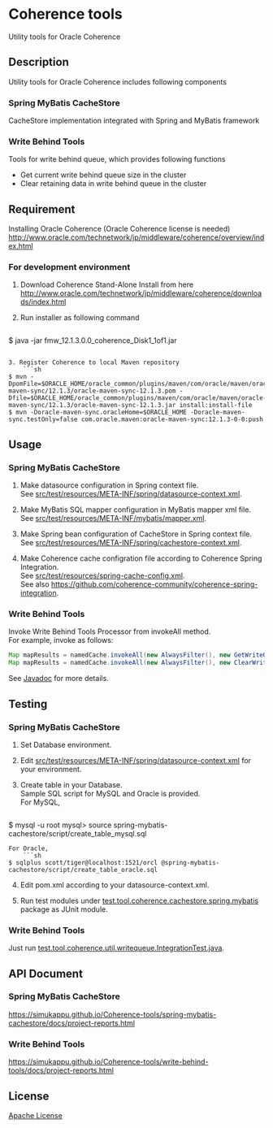 # Coherence tools
Utility tools for Oracle Coherence

## Description
Utility tools for Oracle Coherence includes following components

### Spring MyBatis CacheStore  
CacheStore implementation integrated with Spring and MyBatis framework

### Write Behind Tools
Tools for write behind queue, which provides following functions
* Get current write behind queue size in the cluster
* Clear retaining data in write behind queue in the cluster

## Requirement
Installing Oracle Coherence (Oracle Coherence license is needed)
<http://www.oracle.com/technetwork/jp/middleware/coherence/overview/index.html>

### For development environment
1. Download Coherence Stand-Alone Install from here
<http://www.oracle.com/technetwork/jp/middleware/coherence/downloads/index.html>

2. Run installer as following command
    ```sh
$ java -jar fmw_12.1.3.0.0_coherence_Disk1_1of1.jar
```

3. Register Coherence to local Maven repository
    ```sh
$ mvn -DpomFile=$ORACLE_HOME/oracle_common/plugins/maven/com/oracle/maven/oracle-maven-sync/12.1.3/oracle-maven-sync-12.1.3.pom -Dfile=$ORACLE_HOME/oracle_common/plugins/maven/com/oracle/maven/oracle-maven-sync/12.1.3/oracle-maven-sync-12.1.3.jar install:install-file  
$ mvn -Doracle-maven-sync.oracleHome=$ORACLE_HOME -Doracle-maven-sync.testOnly=false com.oracle.maven:oracle-maven-sync:12.1.3-0-0:push
```

## Usage
### Spring MyBatis CacheStore
1. Make datasource configuration in Spring context file.  
See [src/test/resources/META-INF/spring/datasource-context.xml](https://github.com/simukappu/Coherence-tools/blob/master/spring-mybatis-cachestore/src/test/resources/META-INF/spring/datasource-context.xml).

2. Make MyBatis SQL mapper configuration in MyBatis mapper xml file.  
See [src/test/resources/META-INF/mybatis/mapper.xml](https://github.com/simukappu/Coherence-tools/blob/master/spring-mybatis-cachestore/src/test/resources/META-INF/mybatis/mapper.xml).

3. Make Spring bean configuration of CacheStore in Spring context file.  
See [src/test/resources/META-INF/spring/cachestore-context.xml](https://github.com/simukappu/Coherence-tools/blob/master/spring-mybatis-cachestore/src/test/resources/META-INF/spring/cachestore-context.xml).

4. Make Coherence cache configration file according to Coherence Spring Integration.  
See [src/test/resources/spring-cache-config.xml](https://github.com/simukappu/Coherence-tools/blob/master/spring-mybatis-cachestore/src/test/resources/spring-cache-config.xml).  
See also <https://github.com/coherence-community/coherence-spring-integration>.

### Write Behind Tools
Invoke Write Behind Tools Processor from invokeAll method.  
For example, invoke as follows:  
```java
Map mapResults = namedCache.invokeAll(new AlwaysFilter(), new GetWriteQueueSizeProcessor(targetCacheName));
Map mapResults = namedCache.invokeAll(new AlwaysFilter(), new ClearWriteQueueProcessor(targetCacheName));
```
See [Javadoc](https://simukappu.github.io/Coherence-tools/write-behind-tools/docs/apidocs/index.html) for more details.

## Testing
### Spring MyBatis CacheStore
1. Set Database environment.

2. Edit [src/test/resources/META-INF/spring/datasource-context.xml](https://github.com/simukappu/Coherence-tools/blob/master/spring-mybatis-cachestore/src/test/resources/META-INF/spring/datasource-context.xml) for your environment.

3. Create table in your Database.  
Sample SQL script for MySQL and Oracle is provided.  
For MySQL, 
    ```sh
$ mysql -u root
mysql> source spring-mybatis-cachestore/script/create_table_mysql.sql
```  
For Oracle, 
    ```sh
$ sqlplus scott/tiger@localhost:1521/orcl @spring-mybatis-cachestore/script/create_table_oracle.sql
```  

4. Edit pom.xml according to your datasource-context.xml.

5. Run test modules under [test.tool.coherence.cachestore.spring.mybatis](https://github.com/simukappu/Coherence-tools/tree/master/spring-mybatis-cachestore/src/test/java/test/tool/coherence/cachestore/spring/mybatis) package as JUnit module.

### Write Behind Tools
Just run [test.tool.coherence.util.writequeue.IntegrationTest.java](https://github.com/simukappu/Coherence-tools/blob/master/write-behind-tools/src/test/java/test/tool/coherence/util/writequeue/IntegrationTest.java).

## API Document
### Spring MyBatis CacheStore
<https://simukappu.github.io/Coherence-tools/spring-mybatis-cachestore/docs/project-reports.html>

### Write Behind Tools
<https://simukappu.github.io/Coherence-tools/write-behind-tools/docs/project-reports.html>

## License
[Apache License](https://github.com/simukappu/Coherence-tools/blob/master/LICENSE)

